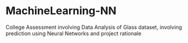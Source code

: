 # MachineLearning-NN
College Assessment involving Data Analysis of Glass dataset, involving prediction using Neural Networks and project rationale
